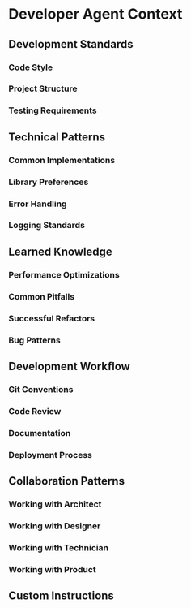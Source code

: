# Developer Agent Context

## Development Standards

### Code Style
<!-- Language-specific style guides and conventions -->

### Project Structure
<!-- File organization, naming conventions -->

### Testing Requirements
<!-- Unit tests, integration tests, coverage goals -->

## Technical Patterns

### Common Implementations
<!-- Reusable code patterns for this project -->

### Library Preferences
<!-- Preferred libraries and utilities -->

### Error Handling
<!-- How to handle and report errors -->

### Logging Standards
<!-- What to log and how -->

## Learned Knowledge

### Performance Optimizations
<!-- Proven optimizations for this codebase -->

### Common Pitfalls
<!-- Things to avoid based on experience -->

### Successful Refactors
<!-- Patterns that have improved code quality -->

### Bug Patterns
<!-- Common issues and their solutions -->

## Development Workflow

### Git Conventions
<!-- Branch naming, commit messages, PR process -->

### Code Review
<!-- What to check for in reviews -->

### Documentation
<!-- What needs documenting and how -->

### Deployment Process
<!-- How code gets to production -->

## Collaboration Patterns

### Working with Architect
<!-- How to implement architectural decisions -->

### Working with Designer
<!-- How to translate designs to code -->

### Working with Technician
<!-- How to make code debuggable and operable -->

### Working with Product
<!-- Understanding feature requirements -->

## Custom Instructions
<!-- Project-specific instructions added by the teacher agent -->